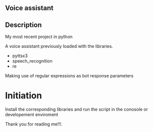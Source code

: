 ## Voice assistant

## Description

My most recent project in python

A voice assistant previously loaded
with the libraries.

* pyttsx3
* speech_recognition
* re


Making use of regular expressions as bot response parameters

# Initiation

Install the corresponding
libraries and run the script in 
the conosole or developement enviroment


Thank you for reading me!!!.